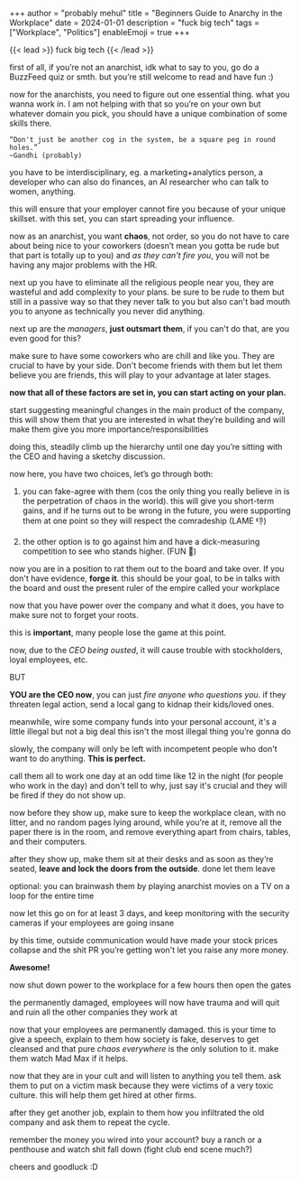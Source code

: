 +++
author = "probably mehul"
title = "Beginners Guide to Anarchy in the Workplace"
date = 2024-01-01
description = "fuck big tech"
tags = ["Workplace", "Politics"]
enableEmoji = true
+++

{{< lead >}}
fuck big tech
{{< /lead >}}

first of all, if you’re not an anarchist, idk what to say to you, go do a BuzzFeed quiz or smth. but you’re still welcome to read and have fun :)

now for the anarchists, you need to figure out one essential thing. what you wanna work in. I am not helping with that so you’re on your own but whatever domain you pick, you should have a unique combination of some skills there.

    “Don't just be another cog in the system, be a square peg in round holes.”
    ~Gandhi (probably)

you have to be interdisciplinary, eg. a marketing+analytics person, a developer who can also do finances, an AI researcher who can talk to women, anything.

this will ensure that your employer cannot fire you because of your unique skillset. with this set, you can start spreading your influence.

now as an anarchist, you want **chaos**, not order, so you do not have to care about being nice to your coworkers (doesn’t mean you gotta be rude but that part is totally up to you) and *as they can't fire you*, you will not be having any major problems with the HR.

next up you have to eliminate all the religious people near you, they are wasteful and add complexity to your plans. be sure to be rude to them but still in a passive way so that they never talk to you but also can't bad mouth you to anyone as technically you never did anything.

next up are the *managers*, **just outsmart them**, if you can't do that, are you even good for this?

make sure to have some coworkers who are chill and like you. They are crucial to have by your side. Don't become friends with them but let them believe you are friends, this will play to your advantage at later stages.

**now that all of these factors are set in, you can start acting on your plan.**

start suggesting meaningful changes in the main product of the company, this will show them that you are interested in what they’re building and will make them give you more importance/responsibilities

doing this, steadily climb up the hierarchy until one day you’re sitting with the CEO and having a sketchy discussion.

now here, you have two choices, let’s go through both:

1. you can fake-agree with them (cos the only thing you really believe in is the perpetration of chaos in the world). this will give you short-term gains, and if he turns out to be wrong in the future, you were supporting them at one point so they will respect the comradeship (LAME 👎)

2. the other option is to go against him and have a dick-measuring competition to see who stands higher. (FUN 🤪)

now you are in a position to rat them out to the board and take over. If you don't have evidence, **forge it**. this should be your goal, to be in talks with the board and oust the present ruler of the empire called your workplace

now that you have power over the company and what it does, you have to make sure not to forget your roots.

this is **important**, many people lose the game at this point.

now, due to the *CEO being ousted*, it will cause trouble with stockholders, loyal employees, etc.

BUT

**YOU are the CEO now**, you can just *fire anyone who questions you*. if they threaten legal action, send a local gang to kidnap their kids/loved ones.

meanwhile, wire some company funds into your personal account, it's a little illegal but not a big deal this isn't the most illegal thing you’re gonna do

slowly, the company will only be left with incompetent people who don't want to do anything. **This is perfect.**

call them all to work one day at an odd time like 12 in the night (for people who work in the day) and don't tell to why, just say it's crucial and they will be fired if they do not show up.

now before they show up, make sure to keep the workplace clean, with no litter, and no random pages lying around, while you’re at it, remove all the paper there is in the room, and remove everything apart from chairs, tables, and their computers.

after they show up, make them sit at their desks and as soon as they’re seated, **leave and lock the doors from the outside**. done let them leave

optional: you can brainwash them by playing anarchist movies on a TV on a loop for the entire time

now let this go on for at least 3 days, and keep monitoring with the security cameras if your employees are going insane

by this time, outside communication would have made your stock prices collapse and the shit PR you’re getting won't let you raise any more money.

**Awesome!**

now shut down power to the workplace for a few hours then open the gates

the permanently damaged, employees will now have trauma and will quit and ruin all the other companies they work at

now that your employees are permanently damaged. this is your time to give a speech, explain to them how society is fake, deserves to get cleansed and that pure *chaos everywhere* is the only solution to it. make them watch Mad Max if it helps.

now that they are in your cult and will listen to anything you tell them. ask them to put on a victim mask because they were victims of a very toxic culture. this will help them get hired at other firms.

after they get another job, explain to them how you infiltrated the old company and ask them to repeat the cycle.

remember the money you wired into your account? buy a ranch or a penthouse and watch shit fall down (fight club end scene much?)

cheers and goodluck :D
